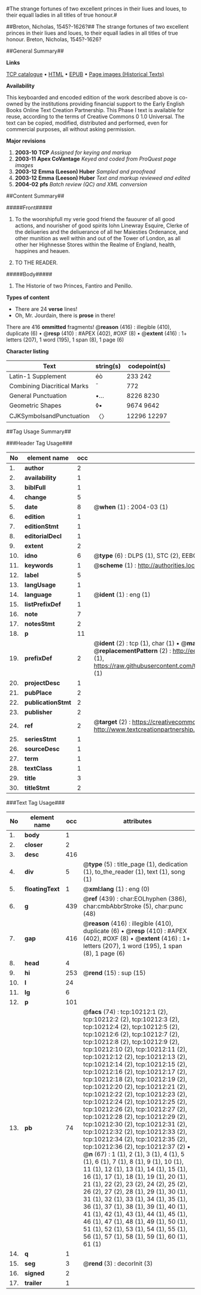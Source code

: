 #The strange fortunes of two excellent princes in their liues and loues, to their equall ladies in all titles of true honour.#

##Breton, Nicholas, 1545?-1626?##
The strange fortunes of two excellent princes in their liues and loues, to their equall ladies in all titles of true honour.
Breton, Nicholas, 1545?-1626?

##General Summary##

**Links**

[TCP catalogue](http://www.ota.ox.ac.uk/tcp/)  • 
[HTML](http://tei.it.ox.ac.uk/tcp/Texts-HTML/free/A16/A16800.html)  • 
[EPUB](http://tei.it.ox.ac.uk/tcp/Texts-EPUB/free/A16/A16800.epub) • 
[Page images (Historical Texts)](https://data.historicaltexts.jisc.ac.uk/view?pubId=eebo-99845320e&pageId=eebo-99845320e-10212-1)

**Availability**

This keyboarded and encoded edition of the
	       work described above is co-owned by the institutions
	       providing financial support to the Early English Books
	       Online Text Creation Partnership. This Phase I text is
	       available for reuse, according to the terms of Creative
	       Commons 0 1.0 Universal. The text can be copied,
	       modified, distributed and performed, even for
	       commercial purposes, all without asking permission.

**Major revisions**

1. __2003-10__ __TCP__ *Assigned for keying and markup*
1. __2003-11__ __Apex CoVantage__ *Keyed and coded from ProQuest page images*
1. __2003-12__ __Emma (Leeson) Huber__ *Sampled and proofread*
1. __2003-12__ __Emma (Leeson) Huber__ *Text and markup reviewed and edited*
1. __2004-02__ __pfs__ *Batch review (QC) and XML conversion*

##Content Summary##

#####Front#####

1. To the woorshipfull my verie good friend the fauourer of all good actions, and nourisher of good spirits Iohn Linewray Esquire, Clerke of the deliueries and the deliuerance of all her Maiesties Ordenance, and other munition as well within and out of the Tower of London, as all other her Highnesse Stores within the Realme of England, health, happines and heauen.

1. TO THE READER.

#####Body#####

1. The Historie of two Princes, Fantiro and Penillo.

**Types of content**

  * There are 24 **verse** lines!
  * Oh, Mr. Jourdain, there is **prose** in there!

There are 416 **ommitted** fragments! 
 @__reason__ (416) : illegible (410), duplicate (6)  •  @__resp__ (410) : #APEX (402), #OXF (8)  •  @__extent__ (416) : 1+ letters (207), 1 word (195), 1 span (8), 1 page (6)

**Character listing**


|Text|string(s)|codepoint(s)|
|---|---|---|
|Latin-1 Supplement|éò|233 242|
|Combining             Diacritical Marks|̄|772|
|General Punctuation|•…|8226 8230|
|Geometric Shapes|◊▪|9674 9642|
|CJKSymbolsandPunctuation|〈〉|12296 12297|

##Tag Usage Summary##

###Header Tag Usage###

|No|element name|occ|attributes|
|---|---|---|---|
|1.|__author__|2||
|2.|__availability__|1||
|3.|__biblFull__|1||
|4.|__change__|5||
|5.|__date__|8| @__when__ (1) : 2004-03 (1)|
|6.|__edition__|1||
|7.|__editionStmt__|1||
|8.|__editorialDecl__|1||
|9.|__extent__|2||
|10.|__idno__|6| @__type__ (6) : DLPS (1), STC (2), EEBO-CITATION (1), PROQUEST (1), VID (1)|
|11.|__keywords__|1| @__scheme__ (1) : http://authorities.loc.gov/ (1)|
|12.|__label__|5||
|13.|__langUsage__|1||
|14.|__language__|1| @__ident__ (1) : eng (1)|
|15.|__listPrefixDef__|1||
|16.|__note__|7||
|17.|__notesStmt__|2||
|18.|__p__|11||
|19.|__prefixDef__|2| @__ident__ (2) : tcp (1), char (1)  •  @__matchPattern__ (2) : ([0-9\-]+):([0-9IVX]+) (1), (.+) (1)  •  @__replacementPattern__ (2) : http://eebo.chadwyck.com/downloadtiff?vid=$1&page=$2 (1), https://raw.githubusercontent.com/textcreationpartnership/Texts/master/tcpchars.xml#$1 (1)|
|20.|__projectDesc__|1||
|21.|__pubPlace__|2||
|22.|__publicationStmt__|2||
|23.|__publisher__|2||
|24.|__ref__|2| @__target__ (2) : https://creativecommons.org/publicdomain/zero/1.0/ (1), http://www.textcreationpartnership.org/docs/. (1)|
|25.|__seriesStmt__|1||
|26.|__sourceDesc__|1||
|27.|__term__|1||
|28.|__textClass__|1||
|29.|__title__|3||
|30.|__titleStmt__|2||


###Text Tag Usage###

|No|element name|occ|attributes|
|---|---|---|---|
|1.|__body__|1||
|2.|__closer__|2||
|3.|__desc__|416||
|4.|__div__|5| @__type__ (5) : title_page (1), dedication (1), to_the_reader (1), text (1), song (1)|
|5.|__floatingText__|1| @__xml:lang__ (1) : eng (0)|
|6.|__g__|439| @__ref__ (439) : char:EOLhyphen (386), char:cmbAbbrStroke (5), char:punc (48)|
|7.|__gap__|416| @__reason__ (416) : illegible (410), duplicate (6)  •  @__resp__ (410) : #APEX (402), #OXF (8)  •  @__extent__ (416) : 1+ letters (207), 1 word (195), 1 span (8), 1 page (6)|
|8.|__head__|4||
|9.|__hi__|253| @__rend__ (15) : sup (15)|
|10.|__l__|24||
|11.|__lg__|6||
|12.|__p__|101||
|13.|__pb__|74| @__facs__ (74) : tcp:10212:1 (2), tcp:10212:2 (2), tcp:10212:3 (2), tcp:10212:4 (2), tcp:10212:5 (2), tcp:10212:6 (2), tcp:10212:7 (2), tcp:10212:8 (2), tcp:10212:9 (2), tcp:10212:10 (2), tcp:10212:11 (2), tcp:10212:12 (2), tcp:10212:13 (2), tcp:10212:14 (2), tcp:10212:15 (2), tcp:10212:16 (2), tcp:10212:17 (2), tcp:10212:18 (2), tcp:10212:19 (2), tcp:10212:20 (2), tcp:10212:21 (2), tcp:10212:22 (2), tcp:10212:23 (2), tcp:10212:24 (2), tcp:10212:25 (2), tcp:10212:26 (2), tcp:10212:27 (2), tcp:10212:28 (2), tcp:10212:29 (2), tcp:10212:30 (2), tcp:10212:31 (2), tcp:10212:32 (2), tcp:10212:33 (2), tcp:10212:34 (2), tcp:10212:35 (2), tcp:10212:36 (2), tcp:10212:37 (2)  •  @__n__ (67) : 1 (1), 2 (1), 3 (1), 4 (1), 5 (1), 6 (1), 7 (1), 8 (1), 9 (1), 10 (1), 11 (1), 12 (1), 13 (1), 14 (1), 15 (1), 16 (1), 17 (1), 18 (1), 19 (1), 20 (1), 21 (1), 22 (2), 23 (2), 24 (2), 25 (2), 26 (2), 27 (2), 28 (1), 29 (1), 30 (1), 31 (1), 32 (1), 33 (1), 34 (1), 35 (1), 36 (1), 37 (1), 38 (1), 39 (1), 40 (1), 41 (1), 42 (1), 43 (1), 44 (1), 45 (1), 46 (1), 47 (1), 48 (1), 49 (1), 50 (1), 51 (1), 52 (1), 53 (1), 54 (1), 55 (1), 56 (1), 57 (1), 58 (1), 59 (1), 60 (1), 61 (1)|
|14.|__q__|1||
|15.|__seg__|3| @__rend__ (3) : decorInit (3)|
|16.|__signed__|2||
|17.|__trailer__|1||
